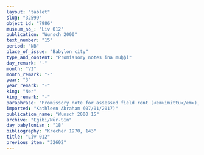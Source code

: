 ```yaml
---
layout: "tablet"
slug: "32599"
object_id: "7986"
museum_no_: "Liv 012"
publication: "Wunsch 2000"
text_number: "15"
period: "NB"
place_of_issue: "Babylon city"
type_and_content: "Promissory notes ina muẖẖi"
day_remark: "-"
month: "VI"
month_remark: "-"
year: "3"
year_remark: "-"
king: "Ner"
king_remark: "-"
paraphrase: "Promissory note for assessed field rent (<em>imittu</em>), to be delivered in dates.<br /> <strong>B<sub>1</sub></strong> and <strong>B<sub>2</sub></strong>, slaves of <strong>A<sub>2</sub></strong> owe 165 kor of dates to <strong>A<sub>1</sub></strong> and <strong>A<sub>2</sub></strong>, to be delivered at the canal in Babylon. It is the assessed field rent (<em>imittu</em>) on the arable land located at the new canal. They should deliver the usual by-products of the date cultivation: for each kor of dates(*) they shall give (the customary amounts of) spathes (<em>tuhallu</em>), spadices (<em>gip&ucirc;</em>), (and) fibres (<em>mangagu</em>), a load of firewood, 4 <em>qappatu</em>-baskets, 4 <em>zabbilu</em>-baskets and 4 <em>dar</em><em>īku</em>-containers. No payment has been received (<em>eṭēru</em> G Stat) for the gardener&#39;s remuneration (<em>&scaron;issinnu</em> <em>nukarribi</em>). The above said includes (<em>ina libbi) </em>the 18 kor of dates that are due from <strong>D<sub>1</sub></strong> and <strong>D<sub>2</sub></strong>, slaves <em>(lamutānu</em>) of <strong>A<sub>1 </sub></strong>and <strong>A<sub>2</sub></strong>. Witnesses.<br /> (*)ll. 7 &hellip; 10: <em>ina muhhi 1 gur sur-ru-&uacute;</em> &hellip; / <em>it-ti-I inandin&ucirc;</em>.<br /> &nbsp;<br /> <strong>A<sub>1 </sub></strong>= Nab&ucirc;-ahhē-iddin/&Scaron;ulāya//Egibi; <strong>A<sub>2 </sub></strong>= Nergal-u&scaron;allim/&Scaron;umu-iddin//&Scaron;ulāya; <strong>B<sub>1 </sub></strong>= Nab&ucirc;-ahhē-bulliṭ/Zēru-ukīn//Ahu-bāni; <strong>B<sub>2 </sub></strong>= Bēl-ṣull&ecirc;-&scaron;ime, slave of <strong>A<sub>2</sub></strong>; <strong>D<sub>1 </sub></strong>= Arabu, slave (<em>lamutānu</em>) of <strong>A<sub>1</sub></strong> and <strong>A<sub>2</sub></strong>; <strong>D<sub>2 </sub></strong>= Nab&ucirc;-rīhtu-uṣur, slave <em>lamutānu</em>) of <strong>A<sub>1</sub></strong> and <strong>A<sub>2</sub></strong>"
imported: "Kathleen Abraham (07/01/2017)"
publication_name: "Wunsch 2000 15"
archive: "Egibi/Nūr-Sîn"
day_babylonian_: "18"
bibliography: "Krecher 1970, 143"
title: "Liv 012"
previous_item: "32602"
---
```

